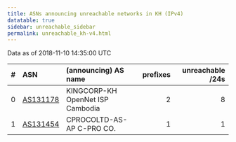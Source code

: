 ```yaml
---
title: ASNs announcing unreachable networks in KH (IPv4)
datatable: true
sidebar: unreachable_sidebar
permalink: unreachable_kh-v4.html
---
```


Data as of 2018-11-10 14:35:00 UTC


<div class="datatable-begin"></div>

|   # | ASN                                      | (announcing) AS name             |   prefixes |   unreachable /24s |
|----:|:-----------------------------------------|:---------------------------------|-----------:|-------------------:|
|   0 | [AS131178](unreachable_AS131178-v4.html) | KINGCORP-KH OpenNet ISP Cambodia |          2 |                  8 |
|   1 | [AS131454](unreachable_AS131454-v4.html) | CPROCOLTD-AS-AP C-PRO CO.        |          1 |                  1 |

<div class="datatable-end"></div>